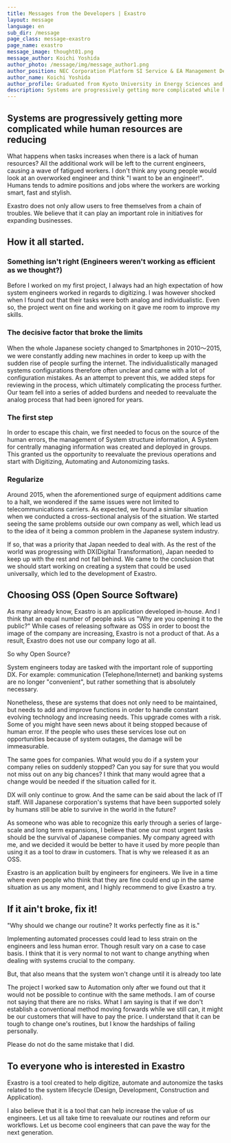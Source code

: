 ```yaml
---
title: Messages from the Developers | Exastro
layout: message
language: en
sub_dir: /message
page_class: message-exastro
page_name: exastro
message_image: thought01.png
message_author: Koichi Yoshida
author_photo: /message/img/message_author1.png
author_position: NEC Corporation Platform SI Service & EA Management Department Director
author_name: Koichi Yoshida
author_profile: Graduated from Kyoto University in Energy Sciences and joined NEC in 2006.<br>Shortly after started engaging in designing operation and development processes and system architectures for large scale communication carriers.<br>While spending his days as a system engineer, he recognized the issue of "analog, manual and inefficient" operations when creating digital systems. Around 2015, he started working on "digitization, automation and optimizing" the "system development, construction and operation". Released IT Automation as the first software of the Exastro Suite in 2019 as an OSS (Open Source Software).
description: Systems are progressively getting more complicated while human resources are reducing
---
```

<h2>Systems are progressively getting more complicated while human resources are reducing</h2>

<p>What happens when tasks increases when there is a lack of human resources? All the additional work will be left to the current engineers, causing a wave of fatigued workers. I don't think any young people would look at an overworked engineer and think "I want to be an engineer!". Humans tends to admire positions and jobs where the workers are working smart, fast and stylish.</p>

<p>Exastro does not only allow users to free themselves from a chain of troubles. We believe that it can play an important role in initiatives for expanding businesses.</p>

<h2>How it all started.</h2>
<h3>Something isn't right (Engineers weren't working as efficient as we thought?)</h3>
<p>Before I worked on my first project, I always had an high expectation of how system engineers worked in regards to digitizing. I was however shocked when I found out that their tasks were both analog and individualistic. Even so, the project went on fine and working on it gave me room to improve my skills.</p>

<h3>The decisive factor that broke the limits</h3>
<p>When the whole Japanese society changed to Smartphones in 2010～2015, we were constantly adding new machines in order to keep up with the sudden rise of people surfing the internet. The individualistically managed systems configurations therefore often unclear and came with a lot of configuration mistakes. As an attempt to prevent this, we added steps for reviewing in the process, which ultimately complicating the process further. Our team fell into a series of added burdens and needed to reevaluate the analog process that had been ignored for years.</p>

<h3>The first step</h3>
<p>In order to escape this chain, we first needed to focus on the source of the human errors, the management of System structure information, A System for centrally managing information was created and deployed in groups. This granted us the opportunity to reevaluate the previous operations and start with Digitizing, Automating and Autonomizing tasks.</p>

<h3>Regularize</h3>
<p>Around 2015, when the aforementioned surge of equipment additions came to a halt, we wondered if the same issues were not limited to telecommunications carriers. As expected, we found a similar situation when we conducted a cross-sectional analysis of the situation. We started seeing the same problems outside our own company as well, which lead us to the idea of it being a common problem in the Japanese system industry.</p>
<p>If so, that was a priority that Japan needed to deal with. As the rest of the world was progressing with DX(Digital Transformation), Japan needed to keep up with the rest and not fall behind. We came to the conclusion that we should start working on creating a system that could be used universally, which led to the development of Exastro.</p>

<h2>Choosing OSS (Open Source Software)</h2>
<p>As many already know, Exastro is an application developed in-house. And I think that an equal number of people asks us "Why are you opening it to the public?" While cases of releasing software as OSS in order to boost the image of the company are increasing, Exastro is not a product of that. As a result, Exastro does not use our company logo at all.</p>
<p>So why Open Source?</p>
<p>System engineers today are tasked with the important role of supporting DX. For example: communication (Telephone/Internet) and banking systems are no longer "convenient", but rather something that is absolutely necessary.</p>
<p>Nonetheless, these are systems that does not only need to be maintained, but needs to add and improve functions in order to handle constant evolving technology and increasing needs. This upgrade comes with a risk. Some of you might have seen news about it being stopped because of human error. If the people who uses these services lose out on opportunities because of system outages, the damage will be immeasurable.</p>
<p>The same goes for companies. What would you do if a system your company relies on suddenly stopped? Can you say for sure that you would not miss out on any big chances? I think that many would agree that a change would be needed if the situation called for it.</p>
<p>DX will only continue to grow. And the same can be said about the lack of IT staff. Will Japanese corporation's systems that have been supported solely by humans still be able to survive in the world in the future?</p>
<p>As someone who was able to recognize this early through a series of large-scale and long term expansions, I believe that one our most urgent tasks should be the survival of Japanese companies. My company agreed with me, and we decided it would be better to have it used by more people than using it as a tool to draw in customers. That is why we released it as an OSS.</p>
<p>Exastro is an application built by engineers for engineers. We live in a time where even people who think that they are fine could end up in the same situation as us any moment, and I highly recommend to give Exastro a try.</p>

<h2>If it ain't broke, fix it!</h2>
<p>"Why should we change our routine? It works perfectly fine as it is."</p>
<p>Implementing automated processes could lead to less strain on the engineers and less human error. Though result vary on a case to case basis. I think that it is very normal to not want to change anything when dealing with systems crucial to the company.</p>
<p>But, that also means that the system won't change until it is already too late</p>
<p>The project I worked saw to Automation only after we found out that it would not be possible to continue with the same methods. I am of course not saying that there are no risks. What I am saying is that if we don't establish a conventional method moving forwards while we still can, it might be our customers that will have to pay the price. I understand that it can be tough to change one's routines, but I know the hardships of failing personally.</p>
<p>Please do not do the same mistake that I did.</p>

<h2>To everyone who is interested in Exastro</h2>
<p>Exastro is a tool created to help digitize, automate and autonomize the tasks related to the system lifecycle (Design, Development, Construction and Application).</p>
<p>I also believe that it is a tool that can help increase the value of us engineers. Let us all take time to reevaluate our routines and reform our workflows. Let us become cool engineers that can pave the way for the next generation.</p>